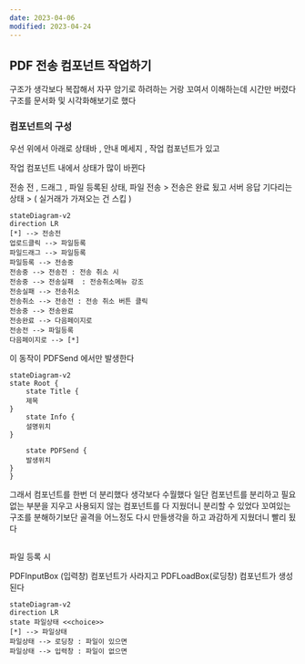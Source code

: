 ```yaml
---
date: 2023-04-06
modified: 2023-04-24
---
```


## PDF 전송 컴포넌트 작업하기

구조가 생각보다 복잡해서 자꾸 암기로 하려하는 거랑 꼬여서 이해하는데 시간만 버렸다
구조를 문서화 및 시각화해보기로 했다

### 컴포넌트의 구성

우선 위에서 아래로
상태바 , 안내 메세지 , 작업 컴포넌트가 있고

작업 컴포넌트 내에서 상태가 많이 바뀐다

전송 전 , 드래그 , 파일 등록된 상태, 파일 전송 > 전송은 완료 됬고 서버 응답 기다리는 상태 > ( 실거래가 가져오는 건 스킵 )

```mermaid
stateDiagram-v2
direction LR
[*] --> 전송전
업로드클릭 --> 파일등록
파일드래그 --> 파일등록
파일등록 --> 전송중
전송중 --> 전송전 : 전송 취소 시  
전송중 --> 전송실패  : 전송취소메뉴 강조
전송실패 --> 전송취소 
전송취소 --> 전송전 : 전송 취소 버튼 클릭
전송중 --> 전송완료
전송완료 --> 다음페이지로 
전송전 --> 파일등록
다음페이지로 --> [*]
```

이 동작이 PDFSend 에서만 발생한다

```mermaid
stateDiagram-v2
state Root {
	state Title {
	제목
}
	state Info {
	설명위치
}

	state PDFSend {
	발생위치
}
}
```

그래서 컴포넌트를 한번 더 분리했다
생각보다 수월했다 일단 컴포넌트를 분리하고 필요 없는 부분을 지우고
사용되지 않는 컴포넌트를 다 지웠더니 분리할 수 있었다
꼬여있는 구조를 분해하기보단
골격을 어느정도 다시 만들생각을 하고 과감하게 지웠더니 빨리 됬다

##
파일 등록 시

PDFInputBox (입력창) 컴포넌트가 사라지고
PDFLoadBox(로딩창) 컴포넌트가 생성된다

```mermaid
stateDiagram-v2
direction LR
state 파일상태 <<choice>>
[*] --> 파일상태
파일상태 --> 로딩창 : 파일이 있으면
파일상태 --> 입력창 : 파일이 없으면

```

